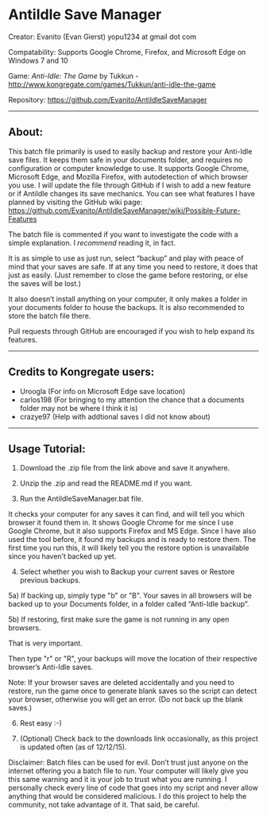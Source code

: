 # AntiIdle Save Manager

Creator: Evanito (Evan Gierst) yopu1234 at gmail dot com

Compatability: Supports Google Chrome, Firefox, and Microsoft Edge on Windows 7 and 10

Game: *Anti-Idle: The Game* by Tukkun - http://www.kongregate.com/games/Tukkun/anti-idle-the-game

Repository: https://github.com/Evanito/AntiIdleSaveManager

------

## About:
This batch file primarily is used to easily backup and restore your Anti-Idle save files. It keeps them safe in your documents folder, and requires no configuration or computer knowledge to use. It supports Google Chrome, Microsoft Edge, and Mozilla Firefox, with autodetection of which browser you use.
I will update the file through GitHub if I wish to add a new feature or if AntiIdle changes its save mechanics.
You can see what features I have planned by visiting the GitHub wiki page: https://github.com/Evanito/AntiIdleSaveManager/wiki/Possible-Future-Features

The batch file is commented if you want to investigate the code with a simple explanation. I *recommend* reading it, in fact.

It is as simple to use as just run, select “backup” and play with peace of mind that your saves are safe. 
If at any time you need to restore, it does that just as easily. (Just remember to close the game before restoring, or else the saves will be lost.)

It also doesn’t install anything on your computer, it only makes a folder in your documents folder to house the backups. 
It is also recommended to store the batch file there.

Pull requests through GitHub are encouraged if you wish to help expand its features.

-------

## Credits to Kongregate users:
* Uroogla (For info on Microsoft Edge save location)
* carlos198 (For bringing to my attention the chance that a documents folder may not be where I think it is)
* crazye97 (Help with addtional saves I did not know about)

-------

## Usage Tutorial:

1) Download the .zip file from the link above and save it anywhere.

2) Unzip the .zip and read the README.md if you want.

3) Run the AntiIdleSaveManager.bat file.

It checks your computer for any saves it can find, and will tell you which browser it found them in. It shows Google Chrome for me since I use Google Chrome, but it also supports Firefox and MS Edge. Since I have also used the tool before, it found my backups and is ready to restore them.
The first time you run this, it will likely tell you the restore option is unavailable since you haven’t backed up yet.

4) Select whether you wish to Backup your current saves or Restore previous backups.

5a) If backing up, simply type "b" or "B". Your saves in all browsers will be backed up to your Documents folder, in a folder called “Anti-Idle backup”.

5b) If restoring, first make sure the game is not running in any open browsers.

That is very important.

Then type "r" or "R", your backups will move the location of their respective browser’s Anti-Idle saves.

Note: If your browser saves are deleted accidentally and you need to restore, run the game once to generate blank saves so the script can detect your browser, otherwise you will get an error. (Do not back up the blank saves.)

6) Rest easy :-)

7) (Optional) Check back to the downloads link occasionally, as this project is updated often (as of 12/12/15).

Disclaimer: Batch files can be used for evil. Don’t trust just anyone on the internet offering you a batch file to run. Your computer will likely give you this same warning and it is your job to trust what you are running. I personally check every line of code that goes into my script and never allow anything that would be considered malicious. I do this project to help the community, not take advantage of it. That said, be careful.
